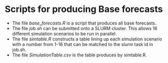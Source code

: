 # Scripts for producing Base forecasts

- The file *base_forecasts.R* is a script that produces all base forecasts.
- The file *job.sh* can be submitted onto a SLURM cluster.  This allows 16 different simulation scenarios to be run in parallel.
- The file *simtable.R* constructs a table lining up each simulation scenario with a number from 1-16 that can be matched to the slurm task id in job.sh.
- The file *SimulationTable.csv* is the table produces by simtable.R.
